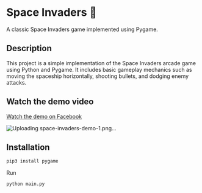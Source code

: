 # Space Invaders 🚀

A classic Space Invaders game implemented using Pygame.

## Description

This project is a simple implementation of the Space Invaders arcade game using Python and Pygame. It includes basic gameplay mechanics such as moving the spaceship horizontally, shooting bullets, and dodging enemy attacks.

## Watch the demo video

[Watch the demo on Facebook](https://www.facebook.com/share/v/ZjGwk5h4G9SAjZEx/)

![Uploading space-invaders-demo-1.png…]()


## Installation

```bash
pip3 install pygame

```

Run 

```
python main.py
```
